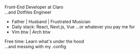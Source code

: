 Front-End Developer at Claro <br>
...and Dotfiles Engineer

- Father | Husband | Frustrated Musician
- Daily stack: React, Next.js, Vue ...or whatever you pay me for
- Vim btw | Arch btw

Free time: 
Learn what's under the hood <br>
...and messing with my .config
